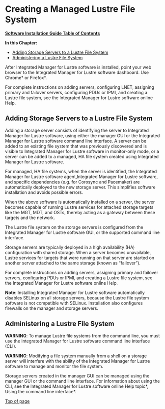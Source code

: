 # <a name="1.0"></a>Creating a Managed Lustre File System

[**Software Installation Guide Table of Contents**](ig_TOC.md)

**In this Chapter:**

- [Adding Storage Servers to a Lustre File System](#adding-storage-servers-to-a-lustre-file-system)
- [Administering a Lustre File System](#administering-a-lustre-file-system)

After Integrated Manager for Lustre software is installed, point your web
browser to the Integrated Manager for Lustre software dashboard. Use Chrome\* or
Firefox\*.

For complete instructions on adding servers, configuring LNET, assigning
primary and failover servers, configuring PDUs or IPMI, and creating a
Lustre file system, see the Integrated Manager for Lustre software online Help.

Adding Storage Servers to a Lustre File System
----------------------------------------------

Adding a storage server consists of identifying the server to
Integrated Manager for Lustre software, using either the manager GUI or the
Integrated Manager for Lustre software command line interface. A server can be
added to an existing file system that was previously discovered and is
visible to Integrated Manager for Lustre software in monitor-only mode,
or a server can be added to a managed, HA file system created using
Integrated Manager for Lustre software.

For managed, HA file systems, when the server is identified, the
Integrated Manager for Lustre software agent,Integrated Manager for Lustre software,
and specific dependencies (e.g. for Corosync and Pacemaker) are
automatically deployed to the new storage server. This simplifies
software installation and avoids possible errors.

When the above software is automatically installed on a server, the
server becomes capable of running Lustre services for attached storage
targets like the MGT, MDT, and OSTs, thereby acting as a gateway between
these targets and the network.

The Lustre file system on the storage servers is configured from the
Integrated Manager for Lustre software GUI, or the supported command
line interface.

Storage servers are typically deployed in a high availability (HA)
configuration with shared storage. When a server becomes unavailable,
Lustre services for targets that were running on that server are started
on another server attached to the same storage (known as “failover”).

For complete instructions on adding servers, assigning primary and
failover servers, configuring PDUs or IPMI, and creating a Lustre file
system, see the Integrated Manager for Lustre software online Help.

**Note**: Installing Integrated Manager for Lustre software automatically
disables SELinux on all storage servers, because the Lustre file system
software is not compatible with SELinux. Installation also configures
firewalls on the manager and storage servers.

Administering a Lustre File System 
-----------------------------------

**WARNING**: To manage Lustre file systems from the command line, you must use the Integrated Manager for Lustre software command line interface (CLI).

**WARNING**: Modifying a file system manually from a shell on a storage
server will interfere with the ability of the Integrated Manager for Lustre
software to manage and monitor the file system.

Storage servers created in the manager GUI can
be managed using the manager GUI or the command line interface. For
information about using the CLI, see the Integrated Manager for Lustre software
online Help topic*, Using the command line interface*.

[Top of page](#1.0)